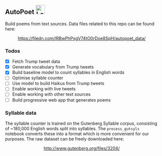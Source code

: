 ## AutoPoet <img src="https://filedn.com/lRBwPhPxgV74tO0rDoe8SpH/autopoet_data/logo.png" width="30" height="30" alt="Logo of quill pen"/>

Build poems from text sources. Data files related to this repo can be found here:

<p align = 'center'>
  <a href = 'https://filedn.com/lRBwPhPxgV74tO0rDoe8SpH/autopoet_data/'>
    https://filedn.com/lRBwPhPxgV74tO0rDoe8SpH/autopoet_data/
  </a>
</p>

### Todos

- [x] Fetch Trump tweet data
- [x] Generate vocabulary from Trump tweets
- [x] Build baseline model to count syllables in English words
- [ ] Optimise syllable counter
- [ ] Use model to build Haikus from Trump tweets
- [ ] Enable working with live tweets
- [ ] Enable working with other text sources
- [ ] Build progressive web app that generates poems

### Syllable data

The syllable counter is trained on the Gutenberg Syllable corpus, consisting of ~180,000 English words split into syllables. The `process_gutsyls` notebook converts these into a format which is more convenient for our purposes. The raw dataset can be freely downloaded here:

<p align = 'center'>
  <a href = 'http://www.gutenberg.org/files/3204/'>
    http://www.gutenberg.org/files/3204/
  </a>
</p>
